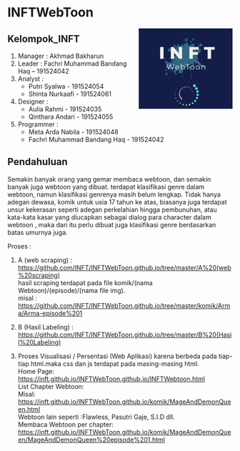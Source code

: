 # INFTWebToon

<img align="right" height="180" src="https://github.com/INFT/INFTWebToon/blob/master/LogoINFTWebToon.PNG?raw=true" />

## Kelompok_INFT

1. Manager		      : Akhmad Bakharun
2. Leader			   : Fachri Muhammad Bandang Haq – 191524042
3. Analyst		      : 
   - Putri Syalwa - 191524054
   - Shinta Nurkaafi - 191524061
4. Designer 		   : 
   - Aulia Rahmi - 191524035
   - Qinthara Andari - 191524055	
5. Programmer  		  : 
   - Meta Arda Nabila - 191524048
   - Fachri Muhammad Bandang Haq - 191524042

## Pendahuluan
Semakin banyak orang yang gemar membaca webtoon, dan semakin banyak juga webtoon yang dibuat. terdapat klasifikasi genre dalam webtoon, namun klasifikasi genrenya masih belum lengkap.  Tidak hanya adegan dewasa, komik untuk usia 17 tahun ke atas, biasanya juga terdapat unsur kekerasan seperti adegan perkelahian hingga pembunuhan, atau kata-kata kasar yang diucapkan sebagai dialog para character dalam webtoon , maka dari itu perlu dibuat juga klasifikasi 
genre berdasarkan batas umurnya juga.

Proses :<br />
1. A (web scraping)   : https://github.com/INFT/INFTWebToon.github.io/tree/master/A%20(web%20scraping)<br />
                        hasil scraping terdapat pada file komik/(nama Webtoon)/(episode)/(nama file img).<br />
                        misal : https://github.com/INFT/INFTWebToon.github.io/tree/master/komik/Arma/Arma-episode%201<br />
                          
2. B (Hasil Labeling) : https://github.com/INFT/INFTWebToon.github.io/tree/master/B%20(Hasil%20Labeling)<br />
3. Proses Visualisasi / Persentasi (Web Aplikasi) karena berbeda pada tiap-tiap html.maka css dan js terdapat pada masing-masing html.<br />
   Home Page:<br />
      https://inft.github.io/INFTWebToon.github.io/INFTWebtoon.html<br />
   List Chapter Webtoon:<br />
      Misal: https://inft.github.io/INFTWebToon.github.io/komik/MageAndDemonQueen.html<br />
      Webtoon lain seperti :Flawless, Pasutri Gaje, S.I.D dll.<br />
   Membaca Webtoon per chapter:<br />
      https://inft.github.io/INFTWebToon.github.io/komik/MageAndDemonQueen/MageAndDemonQueen%20episode%201.html<br />
      
